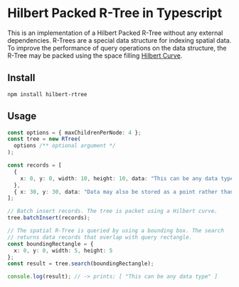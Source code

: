 # Hilbert Packed R-Tree in Typescript

This is an implementation of a Hilbert Packed  R-Tree without any external dependencies. R-Trees are a special data structure for indexing spatial data. To improve the performance of query operations on the data structure, the R-Tree may be packed using the space filling [Hilbert Curve](https://en.wikipedia.org/wiki/Hilbert_curve).

## Install

```
npm install hilbert-rtree
```

## Usage

```typescript
const options = { maxChildrenPerNode: 4 };
const tree = new RTree(
  options /** optional argument */
);

const records = [
  {
    x: 0, y: 0, width: 10, height: 10, data: "This can be any data type"
  },
  { x: 30, y: 30, data: "Data may also be stored as a point rather than a rectangle" },
];

// Batch insert records. The tree is packet using a Hilbert curve.
tree.batchInsert(records);

// The spatial R-Tree is queried by using a bounding box. The search
// returns data records that overlap with query rectangle.
const boundingRectangle = {
  x: 0, y: 0, width: 5, height: 5
};
const result = tree.search(boundingRectangle);

console.log(result); // -> prints: [ "This can be any data type" ]
```
